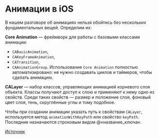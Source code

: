 # Анимации в iOS

В нашем разговоре об анимациях нельзя обойтись без нескольких фундаментальных вещей. Определим их:

**Core Animation** — фреймворк для работы с базовыми классами анимации: 
- `CABasicAnimation`,
- `CAKeyFrameAnimation`,
- `CATransition`,
- `CAAnimationGroup`.
Использование `Core Animation` полностью автоматизировано: не нужно создавать циклов и таймеров, чтобы сделать анимацию.

**CALayer** — набор классов, управляющих анимацией корневого слоя объекта. Классы получают доступ к слою и применяют к нему одно из свойств. Среди таких свойств — размер и положение слоя, фоновый цвет слоя, тень, скруглённые углы и тому подобное. 

Чтобы при создании анимации указать путь к свойствам `CALayer`, используется метод `animationWithKeyPath` или свойство `keyPath`. Последние назначаются строковым видом @«название_ключа».

[Источник](https://habr.com/ru/companies/livetyping/articles/319592/)
